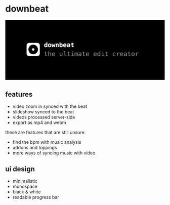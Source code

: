 # downbeat

![Preview](preview.png)

## features

- video zoom in synced with the beat
- slideshow synced to the beat
- videos processed server-side
- export as mp4 and webm

these are features that are still unsure:

- find the bpm with music analysis
- addons and toppings
- more ways of syncing music with video

## ui design

- minimalistic
- monospace
- black & white
- readable progress bar
